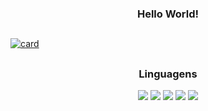 <h3 align="center">Hello World!</h3>

  ##

[![card](https://github-readme-stats.vercel.app/api?username=ranpoluv&theme=onedark&show_icons=true)](https://github.com/anuraghazra/github-readme-stats)

##

<div style="text-align: center;">
  <h3>Linguagens</h3>
  <img src="https://img.shields.io/badge/Python-14354C?style=for-the-badge&logo=python&logoColor=white">
  <img src="https://img.shields.io/badge/Java-ED8B00?style=for-the-badge&logo=java&logoColor=white">
  <img src="https://img.shields.io/badge/HTML5-E34F26?style=for-the-badge&logo=html5&logoColor=white">
  <img src="https://img.shields.io/badge/Git-E34F26?style=for-the-badge&logo=git&logoColor=white">
  <img src="https://img.shields.io/badge/Amazon_AWS-232F3E?style=for-the-badge&logo=amazon-aws&logoColor=white">
</div>
